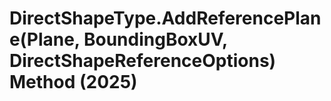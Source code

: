 # DirectShapeType.AddReferencePlane(Plane, BoundingBoxUV, DirectShapeReferenceOptions) Method (2025)

﻿